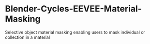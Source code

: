 # Blender-Cycles-EEVEE-Material-Masking
Selective object material masking enabling users to mask  individual or collection in a material
